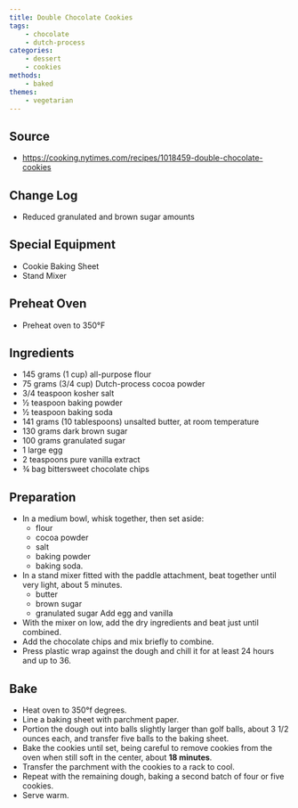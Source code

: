 ```yaml
---
title: Double Chocolate Cookies
tags:
    - chocolate
    - dutch-process
categories: 
    - dessert
    - cookies
methods:
    - baked
themes:
    - vegetarian
---
```


## Source

-   <https://cooking.nytimes.com/recipes/1018459-double-chocolate-cookies>

## Change Log

-   Reduced granulated and brown sugar amounts

## Special Equipment

-   Cookie Baking Sheet
-   Stand Mixer

## Preheat Oven

-   Preheat oven to 350°F

## Ingredients

-   145 grams (1 cup) all-purpose flour
-   75 grams (3/4 cup) Dutch-process cocoa powder
-   3/4 teaspoon kosher salt
-   ½ teaspoon baking powder
-   ½ teaspoon baking soda
-   141 grams (10 tablespoons) unsalted butter, at room temperature
-   130 grams dark brown sugar
-   100 grams granulated sugar
-   1 large egg
-   2 teaspoons pure vanilla extract
-   ¾ bag bittersweet chocolate chips

## Preparation

-   In a medium bowl, whisk together, then set aside:
    -   flour
    -   cocoa powder
    -   salt
    -   baking powder
    -   baking soda.
-   In a stand mixer fitted with the paddle attachment, beat together
    until very light, about 5 minutes.
    -   butter
    -   brown sugar
    -   granulated sugar Add egg and vanilla
-   With the mixer on low, add the dry ingredients and beat just until
    combined.
-   Add the chocolate chips and mix briefly to combine.
-   Press plastic wrap against the dough and chill it for at least 24
    hours and up to 36.

## Bake

-   Heat oven to 350°f degrees.
-   Line a baking sheet with parchment paper.
-   Portion the dough out into balls slightly larger than golf balls,
    about 3 1/2 ounces each, and transfer five balls to the baking
    sheet.
-   Bake the cookies until set, being careful to remove cookies from the
    oven when still soft in the center, about **18 minutes**.
-   Transfer the parchment with the cookies to a rack to cool.
-   Repeat with the remaining dough, baking a second batch of four or
    five cookies.
-   Serve warm.
